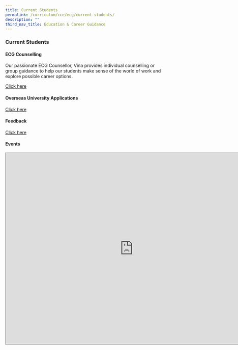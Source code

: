 ```yaml
---
title: Current Students
permalink: /curriculum/cce/ecg/current-students/
description: ""
third_nav_title: Education & Career Guidance
---
```

### **Current Students**
#### **ECG Counselling**
Our passionate ECG Counsellor, Vina provides individual counselling or group guidance to help our students make sense of the world of work and explore possible career options.

[Click here](https://sites.google.com/yijc.edu.sg/ecgyijc/exploration/ecg-counselling?authuser=0)

#### **Overseas University Applications**
[Click here](https://yijc.moe.edu.sg/curriculum/cce/ecg/overseas-uni-applications/)

#### **Feedback**
[Click here](https://sites.google.com/moe.edu.sg/ecgyijc/feedback?authuser=0)

#### **Events**

<iframe scrolling="no" frameborder="0" height="600" width="800" style="border:solid 1px #777" src="https://calendar.google.com/calendar/embed?height=600&amp;wkst=1&amp;bgcolor=%23ffffff&amp;ctz=Asia%2FSingapore&amp;src=eWlqY19lY2dAbW9lLmVkdS5zZw&amp;src=ZW4uc2luZ2Fwb3JlI2hvbGlkYXlAZ3JvdXAudi5jYWxlbmRhci5nb29nbGUuY29t&amp;color=%23E4C441&amp;color=%230B8043](https://calendar.google.com/calendar/embed?height=600&amp;wkst=1&amp;bgcolor=%23ffffff&amp;ctz=Asia%2FSingapore&amp;src=eWlqY19lY2dAbW9lLmVkdS5zZw&amp;src=ZW4uc2luZ2Fwb3JlI2hvbGlkYXlAZ3JvdXAudi5jYWxlbmRhci5nb29nbGUuY29t&amp;color=%23E4C441&amp;color=%230B8043)"></iframe>